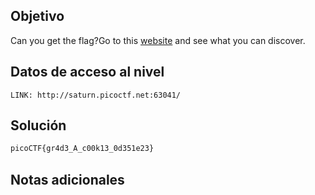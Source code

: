 ## Objetivo
Can you get the flag?Go to this [website](http://saturn.picoctf.net:63041/) and see what you can discover.

## Datos de acceso al nivel
```
LINK: http://saturn.picoctf.net:63041/

```
## Solución

```bash
picoCTF{gr4d3_A_c00k13_0d351e23}

```
## Notas adicionales
```bash


```